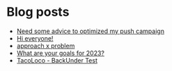 # Blog posts
<!-- BLOG-POST-LIST:START -->
- [Need some advice to optimized my push campaign](https://afflift.com/f/threads/need-some-advice-to-optimized-my-push-campaign.9643/)
- [Hi everyone!](https://afflift.com/f/threads/hi-everyone.10071/)
- [approach x problem](https://afflift.com/f/threads/approach-x-problem.10081/)
- [What are your goals for 2023?](https://afflift.com/f/threads/what-are-your-goals-for-2023.10077/)
- [TacoLoco - BackUnder Test](https://afflift.com/f/threads/tacoloco-backunder-test.10080/)
<!-- BLOG-POST-LIST:END -->
